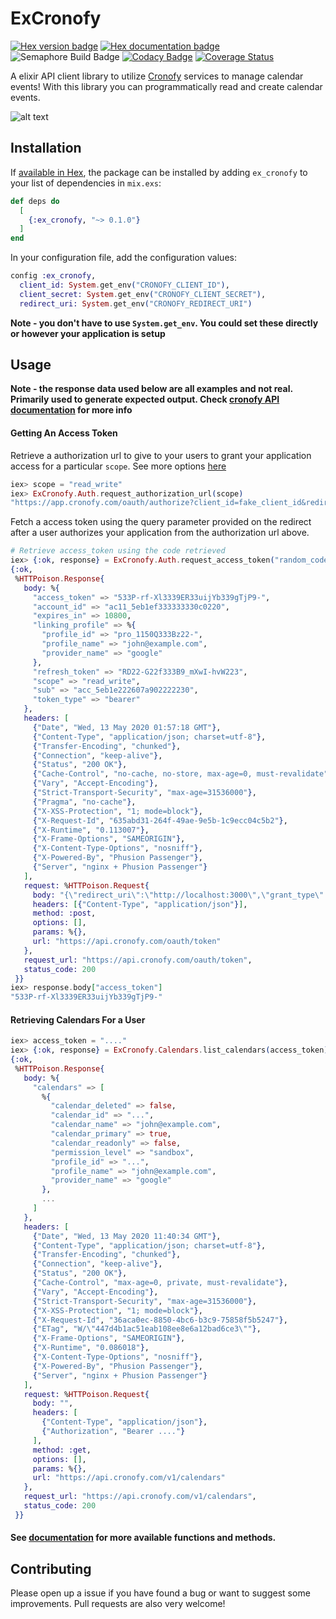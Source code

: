 # ExCronofy
[![Hex version badge](https://img.shields.io/hexpm/v/ex_cronofy.svg)](https://hex.pm/packages/repo_example)
[![Hex documentation badge](https://img.shields.io/badge/hexdoc-released-blue)](https://hexdocs.pm/ex_cronofy/api-reference.html)
![Semaphore Build Badge](https://edwinthinks.semaphoreci.com/badges/ex_cronofy.svg?stlye=shield "Semaphore Badge")
[![Codacy Badge](https://api.codacy.com/project/badge/Grade/0dbbcc3d9fba46f0b5c1ca40211cd03f)](https://www.codacy.com/manual/edwinthinks/ex_cronofy?utm_source=github.com&amp;utm_medium=referral&amp;utm_content=edwinthinks/ex_cronofy&amp;utm_campaign=Badge_Grade)
[![Coverage Status](https://coveralls.io/repos/github/edwinthinks/ex_cronofy/badge.svg?branch=master)](https://coveralls.io/github/edwinthinks/ex_cronofy?branch=master)


A elixir API client library to utilize [Cronofy](https://www.cronofy.com/) services to manage calendar events! With this library you can programmatically read and create calendar events.

![alt text](https://media.giphy.com/media/eHEmsqSW9B53K65dnS/source.gif "Logo Title Text 1")

## Installation

If [available in Hex](https://hex.pm/docs/publish), the package can be installed
by adding `ex_cronofy` to your list of dependencies in `mix.exs`:

```elixir
def deps do
  [
    {:ex_cronofy, "~> 0.1.0"}
  ]
end
```

In your configuration file, add the configuration values:
```elixir
config :ex_cronofy,
  client_id: System.get_env("CRONOFY_CLIENT_ID"),
  client_secret: System.get_env("CRONOFY_CLIENT_SECRET"),
  redirect_uri: System.get_env("CRONOFY_REDIRECT_URI")
```

**Note - you don't have to use `System.get_env`. You could set these directly or however your application is setup**

## Usage

**Note - the response data used below are all examples and not real. Primarily used to generate expected output. Check [cronofy API documentation](https://docs.cronofy.com/developers/api/) for more info**

#### Getting An Access Token
Retrieve a authorization url to give to your users to grant your application access for a
particular `scope`. See more options [here](https://docs.cronofy.com/developers/api/authorization/request-authorization/)

```elixir
iex> scope = "read_write"
iex> ExCronofy.Auth.request_authorization_url(scope)
"https://app.cronofy.com/oauth/authorize?client_id=fake_client_id&redirect_uri=fake_redirect_uri&response_type=code&scope=read_events&state=wibble"
```

Fetch a access token using the query parameter provided on the redirect after a user authorizes your application from the authorization url above.

```elixir
# Retrieve access_token using the code retrieved 
iex> {:ok, response} = ExCronofy.Auth.request_access_token("random_code")
{:ok,
 %HTTPoison.Response{
   body: %{
     "access_token" => "533P-rf-Xl3339ER33uijYb339gTjP9-",
     "account_id" => "ac11_5eb1ef333333330c0220",
     "expires_in" => 10800,
     "linking_profile" => %{
       "profile_id" => "pro_1150Q333Bz22-",
       "profile_name" => "john@example.com",
       "provider_name" => "google"
     },
     "refresh_token" => "RD22-G22f333B9_mXwI-hvW223",
     "scope" => "read_write",
     "sub" => "acc_5eb1e222607a902222230",
     "token_type" => "bearer"
   },
   headers: [
     {"Date", "Wed, 13 May 2020 01:57:18 GMT"},
     {"Content-Type", "application/json; charset=utf-8"},
     {"Transfer-Encoding", "chunked"},
     {"Connection", "keep-alive"},
     {"Status", "200 OK"},
     {"Cache-Control", "no-cache, no-store, max-age=0, must-revalidate"},
     {"Vary", "Accept-Encoding"},
     {"Strict-Transport-Security", "max-age=31536000"},
     {"Pragma", "no-cache"},
     {"X-XSS-Protection", "1; mode=block"},
     {"X-Request-Id", "635abd31-264f-49ae-9e5b-1c9ecc04c5b2"},
     {"X-Runtime", "0.113007"},
     {"X-Frame-Options", "SAMEORIGIN"},
     {"X-Content-Type-Options", "nosniff"},
     {"X-Powered-By", "Phusion Passenger"},
     {"Server", "nginx + Phusion Passenger"}
   ],
   request: %HTTPoison.Request{
     body: "{\"redirect_uri\":\"http://localhost:3000\",\"grant_type\":\"authorization_code\",\"code\":\"....\",\"client_secret\":\".....\",\"client_id\":\".....\"}",
     headers: [{"Content-Type", "application/json"}],
     method: :post,
     options: [],
     params: %{},
     url: "https://api.cronofy.com/oauth/token"
   },
   request_url: "https://api.cronofy.com/oauth/token",
   status_code: 200
 }}
iex> response.body["access_token"]
"533P-rf-Xl3339ER33uijYb339gTjP9-"
```

#### Retrieving Calendars For a User
```elixir
iex> access_token = "...."
iex> {:ok, response} = ExCronofy.Calendars.list_calendars(access_token)
{:ok,
 %HTTPoison.Response{
   body: %{
     "calendars" => [
       %{
         "calendar_deleted" => false,
         "calendar_id" => "...",
         "calendar_name" => "john@example.com",
         "calendar_primary" => true,
         "calendar_readonly" => false,
         "permission_level" => "sandbox",
         "profile_id" => "...",
         "profile_name" => "john@example.com",
         "provider_name" => "google"
       },
       ...
     ]
   },
   headers: [
     {"Date", "Wed, 13 May 2020 11:40:34 GMT"},
     {"Content-Type", "application/json; charset=utf-8"},
     {"Transfer-Encoding", "chunked"},
     {"Connection", "keep-alive"},
     {"Status", "200 OK"},
     {"Cache-Control", "max-age=0, private, must-revalidate"},
     {"Vary", "Accept-Encoding"},
     {"Strict-Transport-Security", "max-age=31536000"},
     {"X-XSS-Protection", "1; mode=block"},
     {"X-Request-Id", "36aca0ec-8850-4bc6-b3c9-75858f5b5247"},
     {"ETag", "W/\"447d4b1ac51eab108ee8e6a12bad6ce3\""},
     {"X-Frame-Options", "SAMEORIGIN"},
     {"X-Runtime", "0.086018"},
     {"X-Content-Type-Options", "nosniff"},
     {"X-Powered-By", "Phusion Passenger"},
     {"Server", "nginx + Phusion Passenger"}
   ],
   request: %HTTPoison.Request{
     body: "",
     headers: [
       {"Content-Type", "application/json"},
       {"Authorization", "Bearer ...."}
     ],
     method: :get,
     options: [],
     params: %{},
     url: "https://api.cronofy.com/v1/calendars"
   },
   request_url: "https://api.cronofy.com/v1/calendars",
   status_code: 200
 }}
```

#### See [documentation](https://hexdocs.pm/ex_cronofy/api-reference.html) for more available functions and methods.

## Contributing

Please open up a issue if you have found a bug or want to suggest some improvements. Pull requests are also very welcome!

